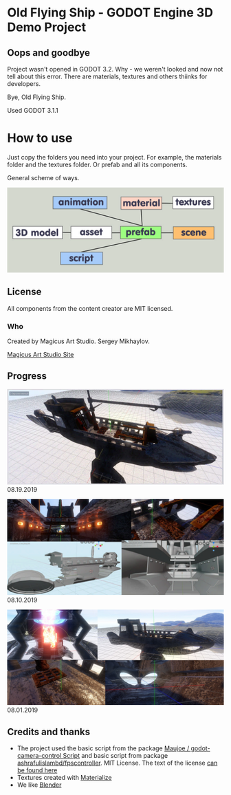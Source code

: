 # Old Flying Ship - GODOT Engine 3D Demo Project #

## Oops and goodbye ##
Project wasn't opened in GODOT 3.2.  Why - we weren't looked and now not tell about this error.
There are materials, textures and others thiinks for developers.

Bye, Old Flying Ship.

Used GODOT 3.1.1

# How to use #
Just copy the folders you need into your project. For example, the materials folder and the textures folder. Or prefab and all its components.

General scheme of ways.

![](Images/ways.jpg)
## License ##
All components from the content creator are MIT licensed.
### Who ###

Created by Magicus Art Studio. Sergey Mikhaylov.

 [Magicus Art Studio Site](https://magicus-art.com/)
## Progress ##

![](Images/Prro_go_002.jpg)
08.19.2019

![](Images/Prro_go_001.jpg)
08.10.2019

![](Images/Prro_go_000.jpg)
08.01.2019
## Credits and thanks ##
+ The project used the basic script from the package
 [Maujoe / godot-camera-control Script](https://github.com/Maujoe/godot-camera-control) and basic script from package
  [ashrafulislambd/fpscontroller](https://github.com/ashrafulislambd/fpscontroller).
MIT License. The text of the license  [can be found here](https://github.com/godotengine/godot/blob/master/LICENSE.txt)
+ Textures created with [Materialize](https://github.com/BoundingBoxSoftware/Materialize)
+ We like [Blender](https://www.blender.org/)

